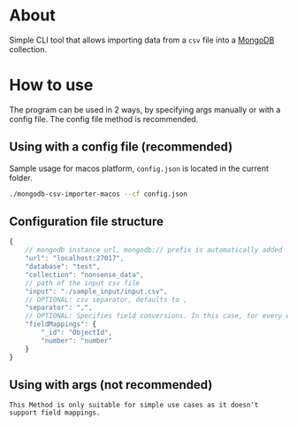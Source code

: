 # About
Simple CLI tool that allows importing data from a `csv` file into a [MongoDB](https://www.mongodb.com/) collection.

# How to use
The program can be used in 2 ways, by specifying args manually or with a config file. The config file method is recommended.

## Using with a config file (recommended)
Sample usage for macos platform, `config.json` is located in the current folder.
```bash
./mongodb-csv-importer-macos --cf config.json
```

## Configuration file structure
```js
{
    // mongodb instance url, mongodb:// prefix is automatically added
    "url": "localhost:27017",
    "database": "test",
    "collection": "nonsense_data",
    // path of the input csv file
    "input": "./sample_input/input.csv",
    // OPTIONAL: csv separator, defaults to ,
    "separator": ",",
    // OPTIONAL: Specifies field conversions. In this case, for every entry read from the csv file, `_id` is converted to `ObjectId`, and `temperature` is converted to `number`
    "fieldMappings": {
        "_id": "ObjectId",
        "number": "number"
    }
}
```

## Using with args (not recommended)
`This Method is only suitable for simple use cases as it doesn't support field mappings.`